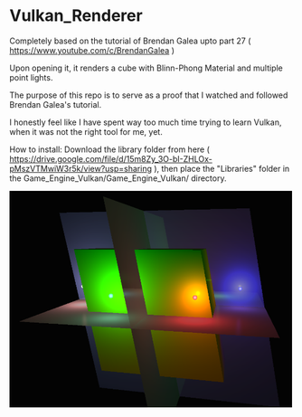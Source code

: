 # Vulkan_Renderer

Completely based on the tutorial of Brendan Galea upto part 27 ( https://www.youtube.com/c/BrendanGalea )

Upon opening it, it renders a cube with Blinn-Phong Material and multiple point lights.

The purpose of this repo is to serve as a proof that I watched and followed Brendan Galea's tutorial.

I honestly feel like I have spent way too much time trying to learn Vulkan, when it was not the right tool for me, yet.

How to install: 
Download the library folder from here ( https://drive.google.com/file/d/15m8Zy_3O-bI-ZHLOx-pMszVTMwiW3r5k/view?usp=sharing ), then place the "Libraries" folder in the Game_Engine_Vulkan/Game_Engine_Vulkan/ directory.

<div class="row">
  <img src="Capture10.PNG?raw=true" width="500">
</div>
